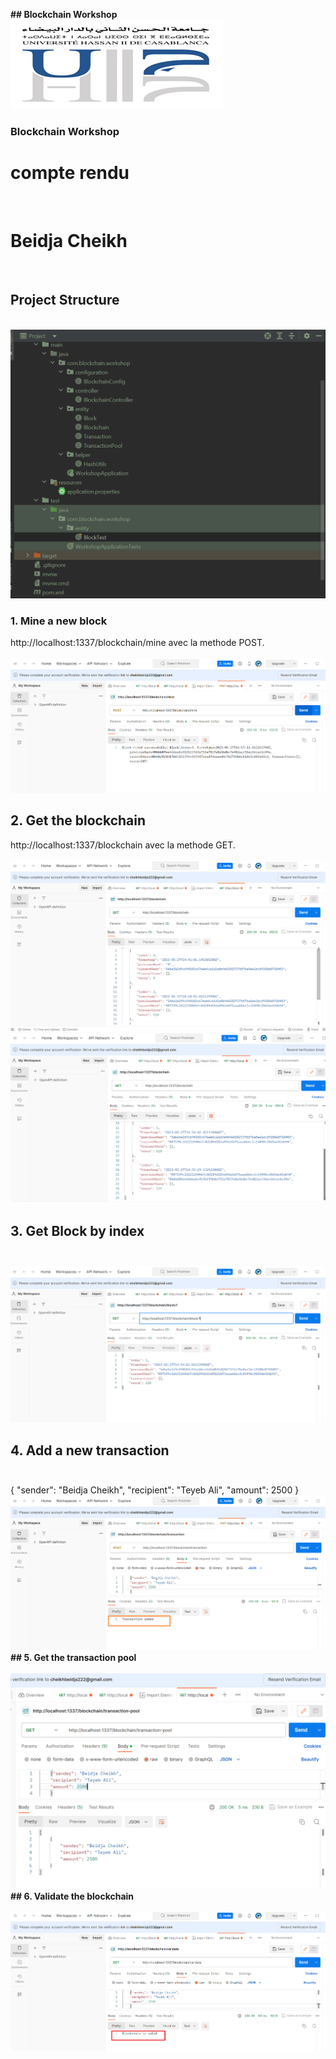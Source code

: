**## Blockchain Workshop**
<img src="assets/img0.png"><br>
<h3>Blockchain Workshop</h3>
<h1>compte rendu</h1><br>
<h1>Beidja Cheikh </h1><br>
<h2>Project Structure</h2><br>
<img src="assets/img.png"><br>

### 1. Mine a new block

http://localhost:1337/blockchain/mine avec la methode  POST.<br><br>
<img src="assets/img1.png"><br>
## 2. Get the blockchain
http://localhost:1337/blockchain avec la methode  GET.<br><br>
<img src="assets/img2.png"><br>
<img src="assets/img3.png"><br>
## 3. Get Block by index<br><br>
<img src="assets/img4.png"><br>
## 4. Add a new transaction <br><br>
  { "sender": "Beidja Cheikh",
    "recipient": "Teyeb Ali",
    "amount": 2500
    }
 <img src="assets/img5.png"><br>
**## 5. Get the transaction pool<br><br>**
<img src="assets/img6.png"><br>
**## 6. Validate the blockchain <br><br>**
<img src="assets/img7.png"><br>










